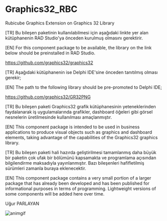 # Graphics32_RBC
Rubicube Graphics Extension on Graphics 32 Library

[TR] Bu bileşen paketinin kullanılabilmesi için aşağıdaki linkte yer alan kütüphanenin RAD Studio'ya önceden kurulmuş olmasını gerektirir.

[EN] For this component package to be available, the library on the link below should be preinstalled in RAD Studio.

https://github.com/graphics32/graphics32

[TR] Aşağıdaki kütüphanenin ise Delphi IDE'sine önceden tanıtılmış olması gerekir;

[EN] The path to the following library should be pre-promoted to Delphi IDE;

https://github.com/graphics32/GR32PNG

[TR] Bu bileşen paketi Graphics32 grafik kütüphanesinin yeteneklerinden faydalanarak iş uygulamalarında grafikler, dashboard öğeleri gibi görsel nesnelerin üretilmesinde kullanılması amaçlanmıştır.

[EN] This component package is intended to be used in business applications to produce visual objects such as graphics and dashboard elements, taking advantage of the capabilities of the Graphics32 graphics library.

[TR] Bu bileşen paketi hali hazırda geliştirilmesi tamamlanmış daha büyük bir paketin çok ufak bir bölümünü kapsamakta ve programlama açısından bilgilendirme maksadıyla yayınlanmıştır. Bazı bileşenleri hafifletilmiş sürümleri zamanla buraya eklenecektir.

[EN] This component package contains a very small portion of a larger package that has already been developed and has been published for informational purposes in terms of programming. Lightweight versions of some components will be added here over time.

Uğur PARLAYAN

![animgif](https://user-images.githubusercontent.com/24311198/40005929-d2840ed0-57a1-11e8-86c7-92c325726bd5.gif)
